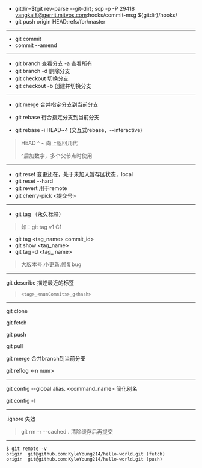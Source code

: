 + gitdir=$(git rev-parse --git-dir); scp -p -P 29418 yangkai8@gerrit.mitvos.com:hooks/commit-msg ${gitdir}/hooks/
+ git push origin HEAD:refs/for/master

---

+ git commit
+ commit --amend

---

+ git branch <name> 查看分支 -a 查看所有
+ git branch -d <name> 删除分支
+ git checkout <name> 切换分支
+ git checkout -b <branch-name> 创建并切换分支

---

+ git merge <branch> 合并指定分支到当前分支
+ git rebase <branch> 衍合指定分支到当前分支

+ git rebase -i HEAD~4 (交互式rebase，--interactive)

> HEAD
> ^
> ~<num> 向上返回几代
>
> ^后加数字，多个父节点时使用

---

+ git reset 变更还在，处于未加入暂存区状态，local
+ git reset --hard <commit-id>
+ git revert 用于remote
+ git cherry-pick <提交号>

---

+ git tag （永久标签）

>如：git tag v1 C1

+ git tag <tag_name> commit_id>
+ git show <tag_name>
+ git tag -d <tag_ name>

> 大版本号.小更新.修复bug

---

git describe <ref> 描述最近的标签
>`<tag>_<numCommits>_g<hash>`

---

git clone <url>

git fetch

git push <orgin> <master>

git pull

git merge <branch> 合并branch到当前分支

git reflog <-n num>

---

git config --global alias.<name> <command_name> 简化别名

git config -l

---

.ignore 失效 

>git rm -r --cached . 清除缓存后再提交

---

    $ git remote -v
    origin  git@github.com:KyleYoung214/hello-world.git (fetch)
    origin  git@github.com:KyleYoung214/hello-world.git (push)

